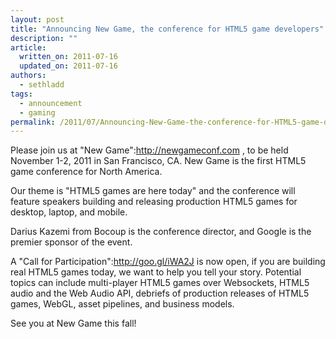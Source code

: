 ```yaml
---
layout: post
title: "Announcing New Game, the conference for HTML5 game developers"
description: ""
article:
  written_on: 2011-07-16
  updated_on: 2011-07-16
authors:
  - sethladd
tags:
  - announcement
  - gaming
permalink: /2011/07/Announcing-New-Game-the-conference-for-HTML5-game-developers
---
```

Please join us at "New Game":http://newgameconf.com , to be held November 1-2, 2011 in San Francisco, CA.  New Game is the first HTML5 game conference for North America.

Our theme is "HTML5 games are here today" and the conference will feature speakers building and releasing production HTML5 games for desktop, laptop, and mobile.

Darius Kazemi from Bocoup is the conference director, and Google is the premier sponsor of the event.

A "Call for Participation":http://goo.gl/iWA2J is now open, if you are building real HTML5 games today, we want to help you tell your story.  Potential topics can include multi-player HTML5 games over Websockets, HTML5 audio and the Web Audio API, debriefs of production releases of HTML5 games, WebGL, asset pipelines, and business models.

See you at New Game this fall!